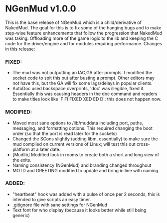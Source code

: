 # NGenMud v1.0.0

This is the base release of NGenMud which is a child/derivative of NakedMud. The goal for this is to fix some of the hanging bugs and to make step-wise feature enhancements that follow the progression that NakedMud was taking: Offloading more of the game logic to the lib and keeping the C code for the driver/engine and for modules requiring performance. Changes in this release:

### FIXED:
- The mud was not outputting an IAC,GA after prompts. I modified the socket code to spit this out after busting a prompt. Other editors may not have this, but the GA will fix some lags/delays in popular clients.
- AutoDoc used backspace overprints, 'doc' was illegible, fixed it. Essentially this was causing headers in the doc command and readers to make titles look like 'F FI FIXED XED ED D'; this does not happen now.
  
### MODIFIED:
- Moved most sane options to /lib/muddata including port, paths, messaging,     and formatting options. This required changing the boot order (so that the port is read later for the sockets)
- Changed the SCons slightly (adding libm, essentially) to make sure the mud compiled on current versions of Linux; will test this out cross-platform at a later date.
- [Mudlib] Modified look in rooms to create both a short and long view of the exits.
- Naming consistency (NGenMud) and branding changed throughout
- MOTD and GREETING modified to update and bring in line with naming
  
### ADDED:
- "heartbeat" hook was added with a pulse of once per 2 seconds, this is intended to give scripts an easy timer.
- .gitignore file with sane settings for NGenMud
- Text font for who display (because it looks better while still being generic)